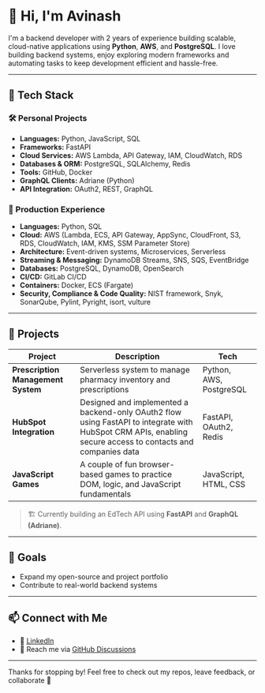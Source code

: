# 👋 Hi, I'm Avinash

I'm a backend developer with 2 years of experience building scalable, cloud-native applications using **Python**, **AWS**, and **PostgreSQL**. I love building backend systems, enjoy exploring modern frameworks and automating tasks to keep development efficient and hassle-free.

---

## 🧰 Tech Stack

### 🛠️ Personal Projects
- **Languages:** Python, JavaScript, SQL
- **Frameworks:** FastAPI
- **Cloud Services:** AWS Lambda, API Gateway, IAM, CloudWatch, RDS
- **Databases & ORM:** PostgreSQL, SQLAlchemy, Redis
- **Tools:** GitHub, Docker
- **GraphQL Clients:** Adriane (Python)
- **API Integration:** OAuth2, REST, GraphQL

### 💼 Production Experience
- **Languages:** Python, SQL  
- **Cloud:** AWS (Lambda, ECS, API Gateway, AppSync, CloudFront, S3, RDS, CloudWatch, IAM, KMS, SSM Parameter Store)
- **Architecture:** Event-driven systems, Microservices, Serverless
- **Streaming & Messaging:** DynamoDB Streams, SNS, SQS, EventBridge
- **Databases:** PostgreSQL, DynamoDB, OpenSearch  
- **CI/CD:** GitLab CI/CD
- **Containers:** Docker, ECS (Fargate)  
- **Security, Compliance & Code Quality:** NIST framework, Snyk, SonarQube, Pylint, Pyright, isort, vulture

---

## 🚀 Projects

| Project | Description | Tech |
|--------|-------------|------|
| **Prescription Management System** | Serverless system to manage pharmacy inventory and prescriptions | Python, AWS, PostgreSQL |
| **HubSpot Integration** | Designed and implemented a backend-only OAuth2 flow using FastAPI to integrate with HubSpot CRM APIs, enabling secure access to contacts and companies data | FastAPI, OAuth2, Redis |
| **JavaScript Games** | A couple of fun browser-based games to practice DOM, logic, and JavaScript fundamentals | JavaScript, HTML, CSS |

> 🏗️ Currently building an EdTech API using **FastAPI** and **GraphQL (Adriane)**.

---

## 🎯 Goals

- Expand my open-source and project portfolio  
- Contribute to real-world backend systems  

---

## 📫 Connect with Me

- 💼 [LinkedIn](https://www.linkedin.com/in/avinash-v-51491a238)  
- 💬 Reach me via [GitHub Discussions](https://github.com/avinashv2/AvinashV/issues)

---

Thanks for stopping by! Feel free to check out my repos, leave feedback, or collaborate 🤝
